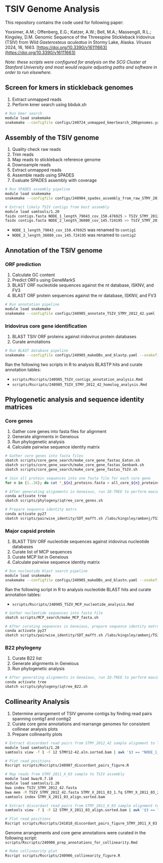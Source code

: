 # TSIV Genome Analysis

This repository contains the code used for following paper:

Yoxsimer, A.M.; Offenberg, E.G.; Katzer, A.W.; Bell, M.A.; Massengill, R.L.; Kingsley, D.M. Genomic Sequence of the Threespine Stickleback Iridovirus (TSIV) from Wild *Gasterosteus aculeatus* in Stormy Lake, Alaska. *Viruses* 2024, 16, 1663. [https://doi.org/10.3390/v16111663](https://doi.org/10.3390/v16111663)

*Note: these scripts were configured for analysis on the SCG Cluster at Stanford University and most would require adjusting paths and software in order to run elsewhere.*

## Screen for kmers in stickleback genomes
1. Extract unmapped reads
2. Perform kmer search using bbduk.sh

```bash
# Run kmer search
module load snakemake 
snakemake --configfile configs/240724_unmapped_kmerSearch_206genomes.yaml --snakefile scripts/kmer_screen/unmapped_kmerSearch.smk --profile scg --jobs 300 --restart-times 0 --rerun-incomplete
```

## Assembly of the TSIV genome
1. Quality check raw reads
2. Trim reads
3. Map reads to stickleback reference genome
4. Downsample reads
4. Extract unmapped reads
5. Assemble reads using SPADES
6. Evaluate SPADES assembly with coverage

```bash
# Run SPADES assembly pipeline
module load snakemake
snakemake --configfile configs/240904_spades_assembly_from_raw_STMY_2012_42.yaml --snakefile scripts/assembly_and_annotation/spades_assembly_from_raw.smk --profile scg --jobs 300 --restart-times 0 --rerun-incomplete
```

```bash
# Extract likely TSIV contigs from best assembly
module load samtools/1.20
faidx contigs.fasta NODE_1_length_79043_cov_150.476925 > TSIV_STMY_2012_42.fasta
faidx contigs.fasta NODE_2_length_36080_cov_145.724195 >> TSIV_STMY_2012_42.fasta
```
* `NODE_1_length_79043_cov_150.476925` was renamed to `contig1`
* `NODE_2_length_36080_cov_145.724195` was renamed to `contig2`

## Annotation of the TSIV genome

### ORF prediction
1. Calculate GC content
2. Predict ORFs using GeneMarkS
3. BLAST ORF nucleotide sequences against the nt database, ISKNV, and FV3
4. BLAST ORF protein sequences against the nr database, ISKNV, and FV3

```bash
# Run annotation pipeline
module load snakemake
snakemake --configfile configs/240905_annotate_TSIV_STMY_2012_42.yaml --snakefile scripts/assembly_and_annotation/annotate.smk --profile scg --jobs 300 --restart-times 0 --rerun-incomplete
```

### Iridovirus core gene identification
1. BLAST TSIV ORF proteins against iridovirus protein databases
2. Curate annotations

```bash
# Run BLAST database pipeline
snakemake --configfile configs/240905_makeDBs_and_blastp.yaml --snakefile scripts/core_gene_search/makeDBs_and_blastp.smk --profile scg --jobs 300 --restart-times 0 --rerun-incomplete
```

Ran the following two scripts in R to analysis BLASTP hits and curate annotation tables:
* `scripts/Rscripts/240905_TSIV_contigs_annotation_analysis.Rmd`
* `scripts/Rscripts/240905_TSIV_STMY_2012_42_homolog_analysis.Rmd`

## Phylogenetic analysis and sequence identity matrices
### Core genes
1. Gather core genes into fasta files for alignment
2. Generate alignments in Geneious
3. Run phylogenetic analysis
4. Calculate pairwise sequence identity matrix

```bash
# Gather core genes into fasta files
sbatch scripts/core_gene_search/make_core_gene_fastas_Eaton.sh
sbatch scripts/core_gene_search/make_core_gene_fastas_Genbank.sh
sbatch scripts/core_gene_search/make_core_gene_fastas_TSIV.sh

# Join all protein sequences into one fasta file for each core gene
for n in {1..26}; do cat *_${n}_proteins.fasta > all_core_${n}_proteins.fasta; done
```

```bash
# After generating alignments in Geneious, run IQ-TREE to perform maximum likelihood analysis
conda activate tree
sbatch scripts/phylogeny/iqtree_core_genes.sh
```

```bash
# Prepare sequence identity matrx
conda activate py27
sbatch scripts/pairwise_identity/SDT_mafft.sh /labs/kingsley/ambenj/TSIV/analysis_STMY_2012_42/assembly/09_pairwise_identity/24_core_protein/24_core_proteins_concat.fasta /labs/kingsley/ambenj/TSIV/analysis_STMY_2012_42/assembly/09_pairwise_identity/24_core_protein/mafft
```

### Major capsid protein
1. BLAST TSIV ORF nucleotide sequences against iridovirus nucleotide databases
2. Curate list of MCP sequences
2. Curate MCP list in Geneious
3. Calculate pairwise sequence identity matrix

```bash
# Run nucleotide blast search pipeline
module load snakemake
snakemake --configfile configs/240905_makeDBs_and_blastn.yaml --snakefile scripts/MCP_search/makeDBs_and_blastn.smk --profile scg --jobs 300 --restart-times 0 --rerun-incomplete
```

Ran the following script in R to analysis nucleotide BLAST hits and curate annotation tables:
* `scripts/Rscripts/240905_TSIV_MCP_nucleotide_analysis.Rmd`

```bash
# Gather nucleotide sequences into fasta file
sbatch scripts/MCP_search/make_MCP_fasta.sh
```

```bash
# After curating sequences in Geneious, prepare sequence identity matrx
conda activate py27
sbatch scripts/pairwise_identity/SDT_mafft.sh /labs/kingsley/ambenj/TSIV/analysis_STMY_2012_42/assembly/09_pairwise_identity/MCP_nucleotide/MCP_nucleotides.fasta /labs/kingsley/ambenj/TSIV/analysis_STMY_2012_42/assembly/09_pairwise_identity/MCP_nucleotide/mafft
```

### B22 phylogeny
1. Curate B22 list
2. Generate alignments in Geneious
3. Run phylogenetic analysis

```bash
# After generating alignments in Geneious, run IQ-TREE to perform maximum likelihood analysis
conda activate tree
sbatch scripts/phylogeny/iqtree_B22.sh
```

## Collinearity Analysis
1. Determine arrangement of TSIV genome contigs by finding read pairs spanning contig1 and contig2
2. Curate core gene annotations and rearrange genomes for consistent collinear analysis plots
3. Prepare collinearity plots

```bash
# Extract discordant read pairs from STMY_2012_42 sample alignment to TSIV assembly
module load samtools/1.20
samtools view -f 1 -F 12 STMY12-42.aln.sorted.bam | awk '$3 == "NODE_1_length_79043_cov_150.476925" && $7 == "NODE_2_length_36080_cov_145.724195" || $3 == "NODE_2_length_36080_cov_145.724195" && $7 == "NODE_1_length_79043_cov_150.476925"' > discordant_pairs.txt

# Plot read positions
Rscript scripts/Rscripts/240907_discordant_pairs_figure.R
```

```bash
# Map reads from STMY_2011_X_03 sample to TSIV assembly
module load bwa/0.7.18
module load samtools/1.20
bwa index TSIV_STMY_2012_42.fasta 
bwa mem -M TSIV_STMY_2012_42.fasta STMY_X_2011_03_1.fq STMY_X_2011_03_2.fq | samtools sort -O bam -o STMY_X_2011_03_align.sorted.bam -
samtools index STMY_X_2011_03_align.sorted.bam

# Extract discordant read pairs from STMY_2011_X_03 sample alignment to TSIV assembly 
samtools view -f 1 -F 12 STMY_X_2011_03_align.sorted.bam | awk '$3 == "contig1" && $7 == "contig2" || $3 == "contig2" && $7 == "contig1"' > discordant_pairs.txt

# Plot read positions
Rscript scripts/Rscripts/241018_discordant_pairs_figure_STMY_2011_X_03.R
```

Genome arrangements and core gene annotations were curated in the following script: `scripts/Rscripts/240906_prep_annotations_for_collinearity.Rmd`

```bash
# Make collinearity plot
Rscript scripts/Rscripts/240906_collinearity_figure.R
```